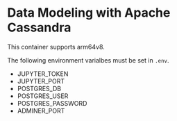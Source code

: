 # Data Modeling with Apache Cassandra

This container supports arm64v8.


The following environment varialbes must be set in `.env`.
* JUPYTER_TOKEN
* JUPYTER_PORT
* POSTGRES_DB
* POSTGRES_USER
* POSTGRES_PASSWORD
* ADMINER_PORT
